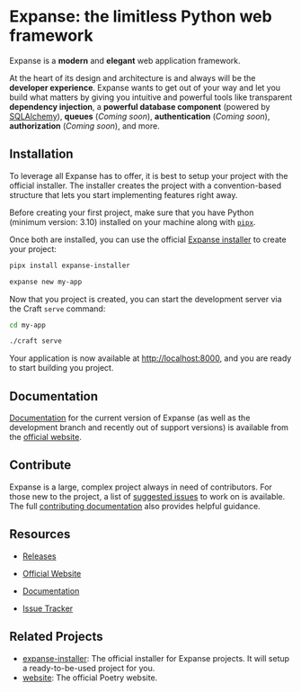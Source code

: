 # Expanse: the limitless Python web framework

Expanse is a **modern** and **elegant** web application framework.

At the heart of its design and architecture is and always will be the **developer experience**.
Expanse wants to get out of your way and let you build what matters by giving you intuitive and powerful tools
like transparent **dependency injection**, a **powerful database component** (powered
by [SQLAlchemy](https://www.sqlalchemy.org/)),
**queues** (_Coming soon_), **authentication** (_Coming soon_), **authorization** (_Coming soon_), and more.

## Installation

To leverage all Expanse has to offer, it is best to setup your project with the official installer. The installer
creates the project with a convention-based structure that lets you start implementing features right away.

Before creating your first project, make sure that you have Python (minimum version: 3.10) installed on your machine
along with [`pipx`](https://pipx.pypa.io/stable/).

Once both are installed, you can use the official [Expanse installer](https://github.com/python-expanse/installer)
to create your project:

```bash
pipx install expanse-installer

expanse new my-app
```

Now that you project is created, you can start the development server via the Craft `serve` command:

```bash
cd my-app

./craft serve
```

Your application is now available at [http://localhost:8000](http://localhost:8000), and you are ready to start building
you project.

## Documentation

[Documentation] for the current version of Expanse (as well as the development branch and recently out of support
versions) is available from the [official website](https://python-expanse.org).

## Contribute

Expanse is a large, complex project always in need of contributors. For those new to the project, a list of
[suggested issues] to work on is available. The full [contributing documentation] also
provides helpful guidance.

## Resources

* [Releases][PyPI Releases]
* [Official Website]
* [Documentation]
* [Issue Tracker]

  [PyPI]: https://pypi.org/project/expanse/

  [PyPI Releases]: https://pypi.org/project/expanse/#history

  [Official Website]: https://python-expanse.org

  [Documentation]: https://python-expanse.org/docs

  [Issue Tracker]: https://github.com/python-expanse/expanse/issues

  [Suggested Issues]: https://github.com/python-expanse/expanse/contribute

  [Contributing Documentation]: https://python-expanse.org/docs/contributing

  [Installation Documentation]: https://python-expanse.org/docs/#installation

## Related Projects

* [expanse-installer](https://github.com/python-expanse/installer): The official installer for Expanse projects. It will
  setup a ready-to-be-used project for you.
* [website](https://github.com/python-expanse/python-expanse.org): The official Poetry website.
